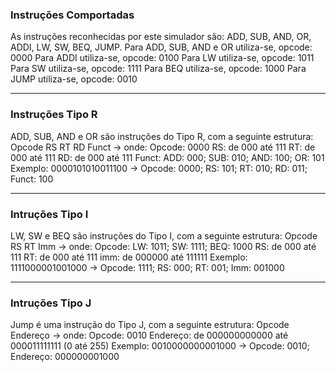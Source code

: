 ### Instruções Comportadas

As instruções reconhecidas por este simulador são: ADD, SUB, AND, OR, ADDI, LW, SW, BEQ, JUMP.
Para ADD, SUB, AND e OR utiliza-se, opcode: 0000
Para ADDI utiliza-se, opcode: 0100
Para LW utiliza-se, opcode: 1011
Para SW utiliza-se, opcode: 1111
Para BEQ utiliza-se, opcode: 1000
Para JUMP utiliza-se, opcode: 0010

---

### Instruções Tipo R

ADD, SUB, AND e OR são instruções do Tipo R, com a seguinte estrutura:
Opcode RS RT RD Funct -> onde:
    Opcode: 0000
    RS: de 000 até 111
    RT: de 000 até 111
    RD: de 000 até 111
    Funct: ADD: 000; SUB: 010; AND: 100; OR: 101
    Exemplo: 0000101010011100 -> Opcode: 0000; RS: 101; RT: 010; RD: 011; Funct: 100

---

### Intruções Tipo I

LW, SW e BEQ são instruções do Tipo I, com a seguinte estrutura:
Opcode RS RT Imm -> onde:
    Opcode: LW: 1011; SW: 1111; BEQ: 1000
    RS: de 000 até 111
    RT: de 000 até 111
    imm: de 000000 até 111111
    Exemplo: 1111000001001000 -> Opcode: 1111; RS: 000; RT: 001; Imm: 001000

---

### Intruções Tipo J

Jump é uma instrução do Tipo J, com a seguinte estrutura:
Opcode Endereço -> onde:
    Opcode: 0010
    Endereço: de 000000000000 até 000011111111 (0 até 255)
    Exemplo: 0010000000001000 -> Opcode: 0010; Endereço: 000000001000
